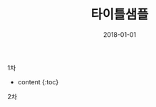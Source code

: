 ﻿---
layout:  post 
title:  "타이틀샘플"
date: 2018-01-01
comments: true
categories: explanation
tags: 
---
1차

* content
{:toc}

2차

